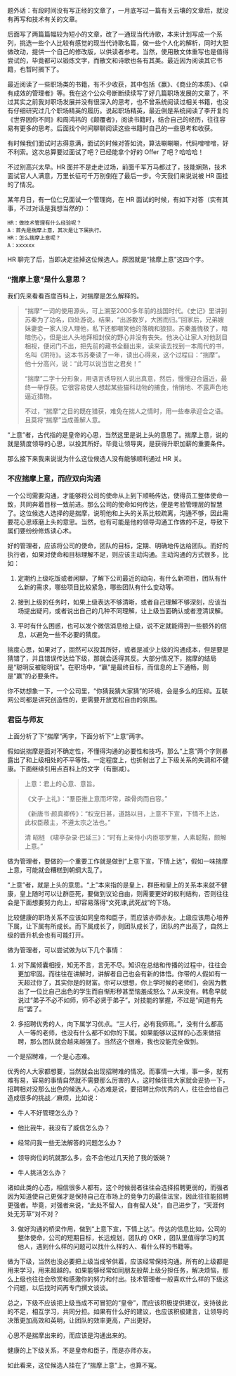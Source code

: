 题外话：有段时间没有写正经的文章了，一月底写过一篇有关云壤的文章后，就没有再写和技术有关的文章。

后面写了两篇篇幅较为短小的文章，改了一通现当代诗歌，本来计划写成一个系列，挑选一些个人比较有感觉的现当代诗歌名篇，做一些个人化的解析，同时大胆做改动，提供一个自己的修改版，以供读者参考。当然，使用散文体重写也是值得尝试的，毕竟都可以锻炼文字，而散文和诗歌也各有其美。最近因为阅读其它书籍，也暂时搁下了。

最近阅读了一些职场类的书籍，有不少收获，其中包括《赢》、《商业的本质》、《卓有成效的管理者》等。我在这个公众号断断续续写了好几篇职场发展的文章了，不过其实之前我对职场发展并没有很深入的思考，也不曾系统阅读过相关书籍，也没有仔细研究过几个职场精英的履历。说起职场精英，最近倒是系统阅读了李开复的《世界因你不同》和周鸿祎的《颠覆者》，阅读书籍时，结合自己的经历，往往容易有更多的思考。后面找个时间聊聊阅读这些书籍时自己的一些思考和收获。

有时候我们面试时志得意满，面试的时候对答如流，算法唰唰唰，代码噌噌噌，好不利索。这次总算要过面试了吧？已经能拿个好的 Offer 了吧？哈哈哈！

不过别高兴太早。HR 面并不是走走过场，前面千军万马都过了，技能娴熟，技术面试官人人满意，万里长征可千万别倒在了最后一步。今天我们来说说被 HR 面挂的了情况。

某年月日，有一位仁兄面试一个管理岗，在 HR 面试的时候，有如下对答（实有其事，不过对话是我想当然的）：
```
HR：做技术管理有什么经验呢？
A：首先是揣摩上意，其次是让下属执行。
HR：怎么揣摩上意呢？
A：xxxxxx
```

HR 聊完了后，当即决定挂掉这位候选人。原因就是“揣摩上意”这四个字。

### “揣摩上意”是什么意思？
我们先来看看百度百科上，对揣摩是怎么解释的。

> “揣摩”一词的使用源头，可上溯至2000多年前的战国时代。《史记》里讲到苏秦为了功名，四处游说。结果，“出游数岁，大困而归。”回家后，兄弟嫂妹妻妾一家人没人理他，私下还都嘲笑他的落魄和狼狈。苏秦羞愧极了，暗暗伤心，但是出人头地拜相封侯的野心并没有丧失。他决心让家人对他刮目相视，便闭门不出，把先前的藏书全翻出来，读来读去找到一本周代的书，名叫《阴符》。这本书苏秦读了一年，读出心得来，这个过程曰：“揣摩”。他十分高兴，说：“此可以说当世之君矣！”
> 
> “揣摩”二字十分形象，用语言诱导别人说出真意，然后，慢慢迎合逼近，最终一举俘获。它很容易使人想起某些猫科动物的捕食，悄悄地、不露声色地逼近猎物。
> 
> 不过，“揣摩”之目的既在猎获，难免在揣人之情时，用一些奉承迎合之语。且莫将“揣摩”当成善解人意。

“上意”者，古代指的是皇帝的心思，当然这里是说上头的意思了。揣摩上意，说的就是猜度领导的心思，以投其所好。毕竟让领导爽，是获得升职加薪的重要条件。

那么接下来我来说说为什么这位候选人没有能够顺利通过 HR 关。

### 不应揣摩上意，而应双向沟通

一个公司需要沟通，才能够将公司的使命从上到下顺畅传达，使得员工整体使命一致，共同奔着目标一致前进。那么公司的使命如何传达，便是考验管理层的智慧了。这位候选人选择的是揣摩，说明他和上头的关系比较疏离，沟通不够，因此需要花心思琢磨上头的意思。当然，也有可能是他的领导沟通工作做的不足，导致下属们要纷纷修炼读心术。

好的管理者，应该将公司的使命，团队的目标，定期、明确地传达给团队。而好的执行者，如果对使命和目标理解不足，则应该主动沟通。主动沟通的方式很多，比如：

1. 定期约上级吃饭或者闲聊，了解下公司最近的动向，有什么新项目，团队有什么新的需求，哪些项目比较紧急，哪些团队有什么变动等。

2. 接到上级的任务时，如果上级表达不够清晰，或者自己理解不够深刻，应该当场提出疑问，或者说出自己的几种不同理解，让上级当面确认或者澄清误解。

3. 平时有什么困惑，也可以发个微信消息给上级，说不定就能得到一些额外的信息，以避免一些不必要的猜度。

揣度心思，如果对了，固然可以投其所好，或者是减少上级的沟通成本，但是要是猜错了，并且错误传达给下级，那就会适得其反。大部分情况下，揣摩的结局是“聪明反被聪明误”。在职场中，“赢”是最终目标，而信息的上下通畅，则是“赢”的必要条件。

你不妨想象一下，一个公司里，“你猜我猜大家猜”的环境，会是多么的压抑。互联网公司都是讲究创造性的，更需要开放宽松自由的氛围。

###  君臣与师友

上面分析了下“揣摩”两字，下面分析下“上意”两字。

假如说揣摩是面对不确定性，不懂得沟通的必要性和技巧，那么“上意”两个字则暴露出了和上级相处的不平等性。一定程度上，也折射出了上下级关系的失调和不健康。下面继续引用点百科上的文字（有删减）。

> 上意：君上的心意、意旨。
> 
> 《文子·上礼》：“羣臣推上意而坏常，疎骨肉而自容。”
> 
> 《新唐书·颜真卿传》：“权宠日甚，道路以目，上意不下宣，下情不上达，此权臣蔽主，不遵太宗之法也。”
> 
> 清 昭梿 《啸亭杂录·巴延三》：“时有上亲侍小内臣鄂罗里，人素聪黠，颇解上意。”  

做为管理者，要做的一个重要工作就是做到“上意下宣，下情上达”，假如一味揣摩上意，可能就会糟糕到朝纲大乱了。

“上意”者，就是上头的意思。“上”本来指的是皇上，群臣和皇上的关系本来就不健康，皇上随时可以让群臣死，要做到议论自由，则需要更好的权利结构，否则往往会是下面想要努力向上，却容易落得“文死谏,武死战”的下场。

比较健康的职场关系不应该如同皇帝和臣子，而应该亦师亦友。上级应该用心培养下属，让下属有所成长。而下属成长了，则团队成长了，团队的产出高了，自然上级的晋升机会也有可能打开。

做为管理者，可以尝试做为以下几个事情：
1. 对下属倾囊相授，知无不言，言无不尽。知识在总结和传播的过程中，往往会更加牢固。而往往在讲解时，讲解者自己也会有新的体悟。你带的人假如有一天超过你了，其实你是的财富。你可以想想，你上学时候的老师们，会因为教出了一位比自己出色的学生而自惭形秽甚至恼羞成怒么？从来没有。韩愈早就说过“弟子不必不如师，师不必贤于弟子”。对技能的掌握，不过是“闻道有先后”罢了。

2. 多招聘优秀的人，向下属学习优点。“三人行，必有我师焉。”，没有什么都高人一等的老师，也没有什么都不如你的下属。如果能够以这样的心态来做招聘，那么团队就会越来越强了。当然这个很难，我也没能完全做到。

一个是招聘难，一个是心态难。

优秀的人大家都想要，当然就会出现招聘难的情况。而事情一大堆，事一多，就有难有易，容易的事情自然就不需要那么厉害的人，这时候往往大家就会妥协一下，招聘相对没那么出色的候选人。心态难是说，要招聘比你优秀的人，往往会给自己造成很多的挑战／麻烦，比如说：

-   牛人不好管理怎么办？
    
-   他比我牛，我没有了威信怎么办？
    
-   经常问我一些无法解答的问题怎么办？
    
-   领导岗位的坑就那么多，会不会他过几天抢了我的饭碗？
    
-   牛人挑活怎么办？

诸如此类的心态，相信很多人都有。这个时候弱者往往会选择招聘更弱的，而强者因为知道使自己更强才是保持自己在市场上的竞争力的最佳法宝，因此往往能招聘更强者。毕竟，对强者来说，“此处不留人，自有留人处”，自己进步了，“天涯何处无芳草”对不对？

3. 做好沟通的桥梁作用，做到“上意下宣，下情上达”。传达的信息比如，公司的整体使命，公司的短期目标，长远规划，团队的 OKR ，团队里值得学习的其他人，遇到什么样的问题可以找什么样的人、看什么样的书籍等。

做为下级，当然也没必要把上级当成爷供着，应该经常保持沟通。所有的上级都是用来学习，用来超越的。如果能够经常如同朋友般帮上级分担任务，解决烦恼，那么上级也往往会欣赏和感激你的努力和付出。技术管理者一般喜欢什么样的下级这个问题，以后找时间再专门撰文谈谈。

总之，下级不应该把上级当成不可冒犯的“皇帝”，而应该积极提供建议，支持彼此的不足，相互学习，共同分担。如果有什么好的建议，也应该积极建言，让领导的决策更加高效和英明，让团队的效率更高，产出更好。

心思不是揣摩出来的，而应该是沟通出来的。

健康的上下级关系，不是皇帝和臣子，而是亦师亦友。

  

如此看来，这位候选人挂在了“揣摩上意”上，也算不冤。
<!--stackedit_data:
eyJoaXN0b3J5IjpbMjA2OTI3Mzg1NV19
-->